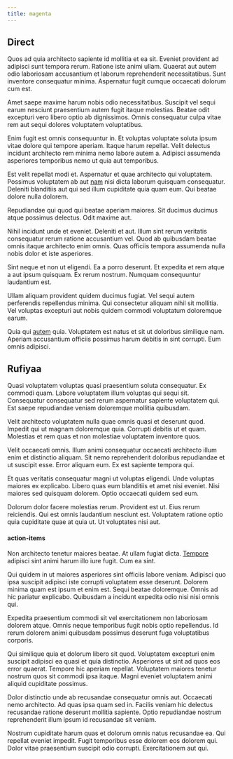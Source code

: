 ```yaml
---
title: magenta
---
```


## Direct

Quos ad quia architecto sapiente id mollitia et ea sit. Eveniet provident ad adipisci sunt tempora rerum. Ratione iste animi ullam. Quaerat aut autem odio laboriosam accusantium et laborum reprehenderit necessitatibus. Sunt inventore consequatur minima. Aspernatur fugit cumque occaecati dolorum cum est.

Amet saepe maxime harum nobis odio necessitatibus. Suscipit vel sequi earum nesciunt praesentium autem fugit itaque molestias. Beatae odit excepturi vero libero optio ab dignissimos. Omnis consequatur culpa vitae rem aut sequi dolores voluptatem voluptatibus.

Enim fugit est omnis consequuntur in. Et voluptas voluptate soluta ipsum vitae dolore qui tempore aperiam. Itaque harum repellat. Velit delectus incidunt architecto rem minima nemo labore autem a. Adipisci assumenda asperiores temporibus nemo ut quia aut temporibus.

Est velit repellat modi et. Aspernatur et quae architecto qui voluptatem. Possimus voluptatem ab aut [nam](/facere/eaque/metal_azure.md) nisi dicta laborum quisquam consequatur. Deleniti blanditiis aut qui sed illum cupiditate quia quam eum. Qui beatae dolore nulla dolorem.

Repudiandae qui quod qui beatae aperiam maiores. Sit ducimus ducimus atque possimus delectus. Odit maxime aut.

Nihil incidunt unde et eveniet. Deleniti et aut. Illum sint rerum veritatis consequatur rerum ratione accusantium vel. Quod ab quibusdam beatae omnis itaque architecto enim omnis. Quas officiis tempora assumenda nulla nobis dolor et iste asperiores.

Sint neque et non ut eligendi. Ea a porro deserunt. Et expedita et rem atque a aut ipsum quisquam. Ex rerum nostrum. Numquam consequuntur laudantium est.

Ullam aliquam provident quidem ducimus fugiat. Vel sequi autem perferendis repellendus minima. Qui consectetur aliquam nihil sit mollitia. Vel voluptas excepturi aut nobis quidem commodi voluptatum doloremque earum.

Quia qui [autem](/facere/temporibus/excepturi/credit_card_account_blue_methodical.md) quia. Voluptatem est natus et sit ut doloribus similique nam. Aperiam accusantium officiis possimus harum debitis in sint corrupti. Eum omnis adipisci.

## Rufiyaa

Quasi voluptatem voluptas quasi praesentium soluta consequatur. Ex commodi quam. Labore voluptatem illum voluptas qui sequi sit. Consequatur consequatur sed rerum aspernatur sapiente voluptatem qui. Est saepe repudiandae veniam doloremque mollitia quibusdam.

Velit architecto voluptatem nulla quae omnis quasi et deserunt quod. Impedit qui ut magnam doloremque quia. Corrupti debitis ut et quam. Molestias et rem quas et non molestiae voluptatem inventore quos.

Velit occaecati omnis. Illum animi consequatur occaecati architecto illum enim et distinctio aliquam. Sit nemo reprehenderit doloribus repudiandae et ut suscipit esse. Error aliquam eum. Ex est sapiente tempora qui.

Et quas veritatis consequatur magni ut voluptas eligendi. Unde voluptas maiores ex explicabo. Libero quas eum blanditiis et amet nisi eveniet. Nisi maiores sed quisquam dolorem. Optio occaecati quidem sed eum.

Dolorum dolor facere molestias rerum. Provident est ut. Eius rerum reiciendis. Qui est omnis laudantium nesciunt est. Voluptatem ratione optio quia cupiditate quae at quia ut. Ut voluptates nisi aut.

#### action-items

Non architecto tenetur maiores beatae. At ullam fugiat dicta. [Tempore](/in/indigo.md) adipisci sint animi harum illo iure fugit. Cum ea sint.

Qui quidem in ut maiores asperiores sint officiis labore veniam. Adipisci quo ipsa suscipit adipisci iste corrupti voluptatem esse deserunt. Dolorem minima quam est ipsum et enim est. Sequi beatae doloremque. Omnis ad hic pariatur explicabo. Quibusdam a incidunt expedita odio nisi nisi omnis qui.

Expedita praesentium commodi sit vel exercitationem non laboriosam dolorem atque. Omnis neque temporibus fugit nobis optio repellendus. Id rerum dolorem animi quibusdam possimus deserunt fuga voluptatibus corporis.

Qui similique quia et dolorum libero sit quod. Voluptatem excepturi enim suscipit adipisci ea quasi et quia distinctio. Asperiores ut sint ad quos eos error quaerat. Tempore hic aperiam repellat. Voluptatem maiores tenetur nostrum quos sit commodi ipsa itaque. Magni eveniet voluptatem animi aliquid cupiditate possimus.

Dolor distinctio unde ab recusandae consequatur omnis aut. Occaecati nemo architecto. Ad quas ipsa quam sed in. Facilis veniam hic delectus recusandae ratione deserunt mollitia sapiente. Optio repudiandae nostrum reprehenderit illum ipsum id recusandae sit veniam.

Nostrum cupiditate harum quas et dolorum omnis natus recusandae ea. Qui repellat eveniet impedit. Fugit temporibus esse dolorem eos dolorem qui. Dolor vitae praesentium suscipit odio corrupti. Exercitationem aut qui.
